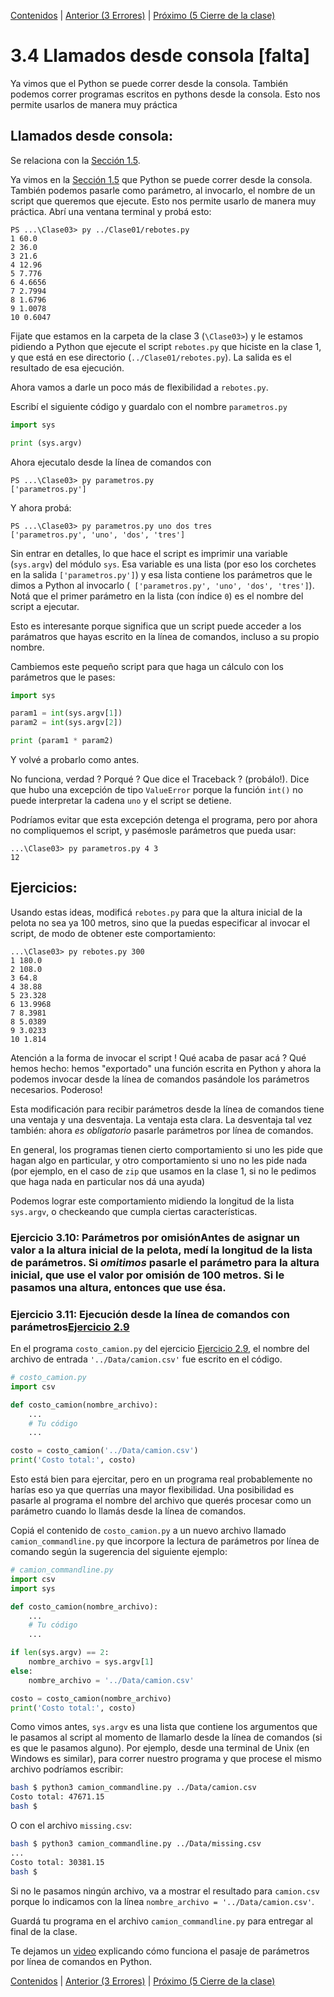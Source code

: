 [Contenidos](../Contenidos.md) \| [Anterior (3 Errores)](03_Bugs.md) \| [Próximo (5 Cierre de la clase)](05_Cierre.md)

# 3.4 Llamados desde consola [falta]

Ya vimos que el Python se puede correr desde la consola. También podemos correr programas escritos en pythons desde la consola. Esto nos permite usarlos de manera muy práctica

## Llamados desde consola:

Se relaciona con la [Sección 1.5](../01_Intro_a_Python/05_Lineas_de_Comandos.md#la-línea-de-comandos).

Ya vimos en la [Sección 1.5](../01_Intro_a_Python/05_Lineas_de_Comandos.md#la-línea-de-comandos) que Python se puede correr desde la consola. También podemos pasarle como parámetro, al invocarlo, el nombre de un script que queremos que ejecute. Esto nos permite usarlo de manera muy práctica. Abrí una ventana terminal y probá esto:

```code
PS ...\Clase03> py ../Clase01/rebotes.py
1 60.0
2 36.0
3 21.6
4 12.96
5 7.776
6 4.6656
7 2.7994
8 1.6796
9 1.0078
10 0.6047
```

Fijate que estamos en la carpeta de la clase 3 (`\Clase03>`) y le estamos pidiendo a Python que ejecute el script `rebotes.py` que hiciste en la clase 1, y que está en ese directorio (`../Clase01/rebotes.py`). La salida es el resultado de esa ejecución.

Ahora vamos a darle un poco más de flexibilidad a `rebotes.py`.

Escribí el siguiente código y guardalo con el nombre `parametros.py`

```python
import sys

print (sys.argv)
```

Ahora ejecutalo desde la línea de comandos con

```
PS ...\Clase03> py parametros.py
['parametros.py']
```

Y ahora probá:
```
PS ...\Clase03> py parametros.py uno dos tres
['parametros.py', 'uno', 'dos', 'tres']
```

Sin entrar en detalles, lo que hace el script es imprimir una variable (`sys.argv`) del módulo `sys`. Esa variable es una lista (por eso los corchetes en la salida `['parametros.py']`) y esa lista contiene los parámetros que le dimos a Python al invocarlo (`
['parametros.py', 'uno', 'dos', 'tres']`). Notá que el primer parámetro en la lista (con índice `0`) es el nombre del script a ejecutar.

Esto es interesante porque significa que un script puede acceder a los parámatros que hayas escrito en la línea de comandos, incluso a su propio nombre. 

Cambiemos este pequeño script para que haga un cálculo con los parámetros que le pases:

```python
import sys

param1 = int(sys.argv[1])
param2 = int(sys.argv[2])

print (param1 * param2)
```

Y volvé a probarlo como antes.

No funciona, verdad ? Porqué ? Que dice el Traceback ? (probálo!). Dice que hubo una excepción de tipo `ValueError` porque la función `int()` no puede interpretar la cadena `uno` y el script se detiene.

Podríamos evitar que esta excepción detenga el programa, pero por ahora no compliquemos el script, y pasémosle parámetros que pueda usar:

```
...\Clase03> py parametros.py 4 3
12
```

## Ejercicios:

Usando estas ideas, modificá `rebotes.py` para que la altura inicial de la pelota no sea ya 100 metros, sino que la puedas especificar al invocar el script, de modo de obtener este comportamiento:

```code
...\Clase03> py rebotes.py 300
1 180.0
2 108.0
3 64.8
4 38.88
5 23.328
6 13.9968
7 8.3981
8 5.0389
9 3.0233
10 1.814
```

Atención a la forma de invocar el script ! 
Qué acaba de pasar acá ? Qué hemos hecho: hemos "exportado" una función escrita en Python y ahora la podemos invocar desde la línea de comandos pasándole los parámetros necesarios. Poderoso!


Esta modificación para recibir parámetros desde la línea de comandos tiene una ventaja y una desventaja. La ventaja esta clara. La desventaja tal vez también: ahora _es obligatorio_ pasarle parámetros por línea de comandos. 

En general, los programas tienen cierto comportamiento si uno les pide que hagan algo en particular, y otro comportamiento si uno no les pide nada (por ejemplo, en el caso de `zip` que usamos en la clase 1, si no le pedimos que haga nada en particular nos dá una ayuda)

Podemos lograr este comportamiento midiendo la longitud de la lista `sys.argv`, o checkeando que cumpla ciertas características.

### Ejercicio 3.10: Parámetros por omisiónAntes de asignar un valor a la altura inicial de la pelota, medí la longitud de la lista de parámetros. Si _omitimos_ pasarle el parámetro para la altura inicial, que use el valor por omisión de 100 metros. Si le pasamos una altura, entonces que use ésa. 

### Ejercicio 3.11: Ejecución desde la línea de comandos con parámetros[Ejercicio 2.9](../02_Estructuras_y_Funciones/04_Funciones.md#ejercicio-29-funciones-de-la-biblioteca)

En el programa `costo_camion.py` del ejercicio [Ejercicio 2.9](../02_Estructuras_y_Funciones/04_Funciones.md#ejercicio-29-funciones-de-la-biblioteca), el nombre del archivo de entrada `'../Data/camion.csv'` fue escrito en el código.

```python
# costo_camion.py
import csv

def costo_camion(nombre_archivo):
    ...
    # Tu código
    ...

costo = costo_camion('../Data/camion.csv')
print('Costo total:', costo)
```

Esto está bien para ejercitar, pero en un programa real probablemente no harías eso ya que querrías una mayor flexibilidad. Una posibilidad es pasarle al programa el nombre del archivo que querés procesar como un parámetro cuando lo llamás desde la línea de comandos.

Copiá el contenido de `costo_camion.py` a un nuevo archivo llamado `camion_commandline.py` que incorpore la lectura de parámetros por línea de comando según la sugerencia del siguiente ejemplo:

```python
# camion_commandline.py
import csv
import sys

def costo_camion(nombre_archivo):
    ...
    # Tu código
    ...

if len(sys.argv) == 2:
    nombre_archivo = sys.argv[1]
else:
    nombre_archivo = '../Data/camion.csv'

costo = costo_camion(nombre_archivo)
print('Costo total:', costo)
```

Como vimos antes, `sys.argv` es una lista que contiene los argumentos que le pasamos al script al momento de llamarlo desde la línea de comandos (si es que le pasamos alguno). Por ejemplo, desde una terminal de Unix (en Windows es similar), para correr nuestro programa y que procese el mismo archivo podríamos escribir:

```bash
bash $ python3 camion_commandline.py ../Data/camion.csv
Costo total: 47671.15
bash $
```

O con el archivo `missing.csv`:
```bash
bash $ python3 camion_commandline.py ../Data/missing.csv
...
Costo total: 30381.15
bash $
```
Si no le pasamos ningún archivo, va a mostrar el resultado para `camion.csv` porque lo indicamos con la línea `nombre_archivo = '../Data/camion.csv'`.

Guardá tu programa en el archivo `camion_commandline.py` para entregar al final de la clase.


Te dejamos un [video](https://youtu.be/D4WI4qsuwrQ) explicando cómo funciona el pasaje de parámetros por línea de comandos en Python. 



[Contenidos](../Contenidos.md) \| [Anterior (3 Errores)](03_Bugs.md) \| [Próximo (5 Cierre de la clase)](05_Cierre.md)

